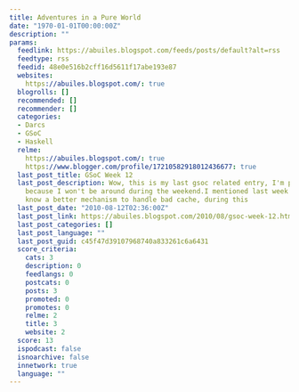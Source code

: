 ```yaml
---
title: Adventures in a Pure World
date: "1970-01-01T00:00:00Z"
description: ""
params:
  feedlink: https://abuiles.blogspot.com/feeds/posts/default?alt=rss
  feedtype: rss
  feedid: 48e0e516b2cff16d5611f17abe193e87
  websites:
    https://abuiles.blogspot.com/: true
  blogrolls: []
  recommended: []
  recommender: []
  categories:
  - Darcs
  - GSoC
  - Haskell
  relme:
    https://abuiles.blogspot.com/: true
    https://www.blogger.com/profile/17210582918012436677: true
  last_post_title: GSoC Week 12
  last_post_description: Wow, this is my last gsoc related entry, I'm publishing earlier
    because I won't be around during the weekend.I mentioned last week that we had
    know a better mechanism to handle bad cache, during this
  last_post_date: "2010-08-12T02:36:00Z"
  last_post_link: https://abuiles.blogspot.com/2010/08/gsoc-week-12.html
  last_post_categories: []
  last_post_language: ""
  last_post_guid: c45f47d39107968740a833261c6a6431
  score_criteria:
    cats: 3
    description: 0
    feedlangs: 0
    postcats: 0
    posts: 3
    promoted: 0
    promotes: 0
    relme: 2
    title: 3
    website: 2
  score: 13
  ispodcast: false
  isnoarchive: false
  innetwork: true
  language: ""
---
```

